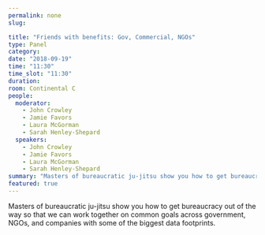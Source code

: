 ```yaml
---
permalink: none
slug:

title: "Friends with benefits: Gov, Commercial, NGOs"
type: Panel
category:
date: "2018-09-19"
time: "11:30"
time_slot: "11:30"
duration:
room: Continental C
people:
  moderator:
    - John Crowley
    - Jamie Favors
    - Laura McGorman
    - Sarah Henley-Shepard
  speakers:
    - John Crowley
    - Jamie Favors
    - Laura McGorman
    - Sarah Henley-Shepard
summary: "Masters of bureaucratic ju-jitsu show you how to get bureaucracy out of the way so that we can work together on common goals across government, NGOs, and companies with some of the biggest data footprints."
featured: true
---
```

Masters of bureaucratic ju-jitsu show you how to get bureaucracy out of the way so that we can work together on common goals across government, NGOs, and companies with some of the biggest data footprints.
